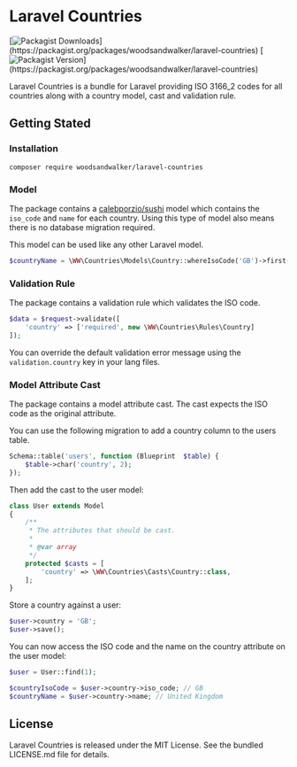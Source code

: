 # Laravel Countries
[![Packagist Downloads](https://img.shields.io/packagist/dt/woodsandwalker/laravel-countries?color=brightgreen?)](https://packagist.org/packages/woodsandwalker/laravel-countries)
[![Packagist Version](https://img.shields.io/packagist/v/woodsandwalker/laravel-countries?color=brightgreen?)](https://packagist.org/packages/woodsandwalker/laravel-countries)

Laravel Countries is a bundle for Laravel providing ISO 3166_2 codes for all countries along with a country model, cast and validation rule.

## Getting Stated

### Installation

```shell
composer require woodsandwalker/laravel-countries
```

### Model

The package contains a [calebporzio/sushi](https://packagist.org/packages/calebporzio/sushi) model which contains the `iso_code` and `name` for each country. Using this type of model also means there is no database migration required.

This model can be used like any other Laravel model.

```php
$countryName = \WW\Countries\Models\Country::whereIsoCode('GB')->first()->name;
```

### Validation Rule

The package contains a validation rule which validates the ISO code.

```php
$data = $request->validate([
    'country' => ['required', new \WW\Countries\Rules\Country]
]);
```

You can override the default validation error message using the `validation.country` key in your lang files.

### Model Attribute Cast

The package contains a model attribute cast. The cast expects the ISO code as the original attribute.

You can use the following migration to add a country column to the users table.

```php
Schema::table('users', function (Blueprint  $table) {
    $table->char('country', 2);
});
```

Then add the cast to the user model:

```php
class User extends Model
{
    /**
     * The attributes that should be cast.
     * 
     * @var array
     */
    protected $casts = [
	    'country' => \WW\Countries\Casts\Country::class,
    ];
}
```

Store a country against a user:

```php
$user->country = 'GB';
$user->save();
```

You can now access the ISO code and the name on the country attribute on the user model:

```php
$user = User::find(1);

$countryIsoCode = $user->country->iso_code; // GB
$countryName = $user->country->name; // United Kingdom
```

## License

Laravel Countries is released under the MIT License. See the bundled LICENSE.md file for details.